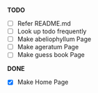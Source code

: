**TODO**

- [ ] Refer README.md
- [ ] Look up todo frequently
- [ ] Make abeliophyllum Page
- [ ] Make ageratum Page
- [ ] Make guess book Page

**DONE**
- [x] Make Home Page